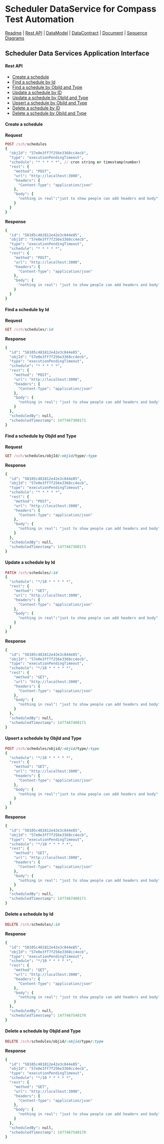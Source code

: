 # Scheduler DataService for Compass Test Automation
[Readme](README.md) | [Rest API](RESTAPI.md) | [DataModel](DATAMODEL.md) | [DataContract](DATACONTRACT.md) | [Document](DOCUMENTATION.md) | [Sequence Diagrams](https://www.lucidchart.com/documents/edit/4f14c5e7-a957-4099-902a-3b3a9e196b69)


## Scheduler Data Services Application Interface

#### Rest API
* [Create a schedule](#create-a-scehdule)
* [Find a schedule by Id](#find-a-schedule-by-id)
* [Find a schedule by ObjId and Type](#find-a-schedule-by-objid-and-type)
* [Update a schedule by ID](#update-a-schedule-by-id)
* [Update a schedule by ObjId and Type](#update-a-schedule-by-objid-and-type)
* [Upsert a schedule by ObjId and Type](#upsert-a-schedule-by-objid-and-type)
* [Delete a schedule by ID](#delete-a-schedule-by-id)
* [Delete a schedule by ObjId and Type](#delete-a-schedule-by-objid-and-type)

#### Create a schedule
**Request**
```ruby
POST /sch/schedules
{
  "objId": "57e0e3ff7f256e3368cc4ecb",
  "type": "executionPendingTimeout",
  "schedule": "* * * * *", // cron string or timestamp(number)
  "rest": {
    "method": "POST",
    "url": "http://localhost:3000",
    "headers": {
      "Content-Type": "application/json"
    },
    "body": {
      "nothing in real":"just to show people can add headers and body"
    }
  }
}
```

**Response**
```ruby
{
  "id": "58105c481812e42e3c844e85",
  "objId": "57e0e3ff7f256e3368cc4ecb",
  "type": "executionPendingTimeout",
  "schedule": "* * * * *",
  "rest": {
    "method": "POST",
    "url": "http://localhost:3000",
    "headers": {
      "Content-Type": "application/json"
    },
    "body": {
      "nothing in real": "just to show people can add headers and body"
    }
  }
}
```

#### Find a schedule by Id
**Request**
```ruby
GET /sch/schedules/:id
```
**Response**
```ruby
{
  "id": "58105c481812e42e3c844e85",
  "objId": "57e0e3ff7f256e3368cc4ecb",
  "type": "executionPendingTimeout",
  "schedule": "* * * * *",
  "rest": {
    "method": "POST",
    "url": "http://localhost:3000",
    "headers": {
      "Content-Type": "application/json"
    },
    "body": {
      "nothing in real": "just to show people can add headers and body"
    }
  },
  "scheduledBy": null,
  "scheduledTimestamp": 1477467300171
}
```

#### Find a schedule by ObjId and Type
**Request**
```ruby
GET /sch/schedules/objId/:objid/type/:type
```
**Response**
```ruby
{
  "id": "58105c481812e42e3c844e85",
  "objId": "57e0e3ff7f256e3368cc4ecb",
  "type": "executionPendingTimeout",
  "schedule": "* * * * *",
  "rest": {
    "method": "POST",
    "url": "http://localhost:3000",
    "headers": {
      "Content-Type": "application/json"
    },
    "body": {
      "nothing in real": "just to show people can add headers and body"
    }
  },
  "scheduledBy": null,
  "scheduledTimestamp": 1477467300171
}
```

#### Update a schedule by Id
```ruby
PATCH /sch/schedules/:id
{
  "schedule": "*/10 * * * * *",
  "rest": {
    "method": "GET",
    "url": "http://localhost:3000",
    "headers": {
      "Content-Type": "application/json"
    },
    "body": {
      "nothing in real":"just to show people can add headers and body"
    }
  }
}
```
**Response**
```ruby
{
  "id": "58105c481812e42e3c844e85",
  "objId": "57e0e3ff7f256e3368cc4ecb",
  "type": "executionPendingTimeout",
  "schedule": "*/10 * * * * *",
  "rest": {
    "method": "GET",
    "url": "http://localhost:3000",
    "headers": {
      "Content-Type": "application/json"
    },
    "body": {
      "nothing in real": "just to show people can add headers and body"
    }
  },
  "scheduledBy": null,
  "scheduledTimestamp": 1477467480171
}
```

#### Upsert a schedule by ObjId and Type
```ruby
POST /sch/schedules/objid/:objid/type/:type
{
  "schedule": "*/10 * * * * *",
  "rest": {
    "method": "GET",
    "url": "http://localhost:3000",
    "headers": {
      "Content-Type": "application/json"
    },
    "body": {
      "nothing in real":"just to show people can add headers and body"
    }
  }
}
```
**Response**
```ruby
{
  "id": "58105c481812e42e3c844e85",
  "objId": "57e0e3ff7f256e3368cc4ecb",
  "type": "executionPendingTimeout",
  "schedule": "*/10 * * * * *",
  "rest": {
    "method": "GET",
    "url": "http://localhost:3000",
    "headers": {
      "Content-Type": "application/json"
    },
    "body": {
      "nothing in real": "just to show people can add headers and body"
    }
  },
  "scheduledBy": null,
  "scheduledTimestamp": 1477467480171
}
```

#### Delete a schedule by Id
```ruby
DELETE /sch/schedules/:id
```
**Response**
```ruby
{
  "id": "58105c481812e42e3c844e85",
  "objId": "57e0e3ff7f256e3368cc4ecb",
  "type": "executionPendingTimeout",
  "schedule": "*/10 * * * * *",
  "rest": {
    "method": "GET",
    "url": "http://localhost:3000",
    "headers": {
      "Content-Type": "application/json"
    },
    "body": {
      "nothing in real": "just to show people can add headers and body"
    }
  },
  "scheduledBy": null,
  "scheduledTimestamp": 1477467540170
}
```


#### Delete a schedule by ObjId and Type
```ruby
DELETE /sch/schedules/objid/:objid/type/:type
```
**Response**
```ruby
{
  "id": "58105c481812e42e3c844e85",
  "objId": "57e0e3ff7f256e3368cc4ecb",
  "type": "executionPendingTimeout",
  "schedule": "*/10 * * * * *",
  "rest": {
    "method": "GET",
    "url": "http://localhost:3000",
    "headers": {
      "Content-Type": "application/json"
    },
    "body": {
      "nothing in real": "just to show people can add headers and body"
    }
  },
  "scheduledBy": null,
  "scheduledTimestamp": 1477467540170
}
```
